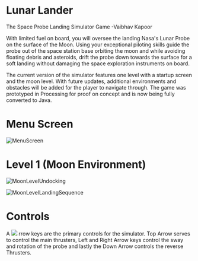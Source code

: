 #
# Lunar Lander

The Space Probe Landing Simulator Game -Vaibhav Kapoor

With limited fuel on board, you will oversee the landing Nasa&#39;s Lunar Probe on the surface of the Moon. Using your exceptional piloting skills guide the probe out of the space station base orbiting the moon and while avoiding floating debris and asteroids, drift the probe down towards the surface for a soft landing without damaging the space exploration instruments on board.

The current version of the simulator features one level with a startup screen and the moon level. With future updates, additional environments and obstacles will be added for the player to navigate through. The game was prototyped in Processing for proof on concept and is now being fully converted to Java.

# Menu Screen

![MenuScreen](MenuScreen.png)

# Level 1 (Moon Environment)

![MoonLevelUndocking](InGame1.png)

![MoonLevelLandingSequence](InGame2.png)

# Controls

A ![](RackMultipart20210517-4-1kcd2fu_html_50af881b84431fd9.jpg) rrow keys are the primary controls for the simulator. Top Arrow serves to control the main thrusters, Left and Right Arrow keys control the sway and rotation of the probe and lastly the Down Arrow controls the reverse Thrusters.

